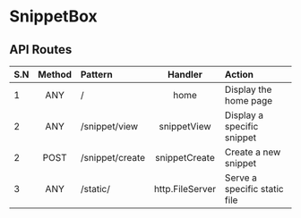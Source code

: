 # SnippetBox

## API Routes

|S.N|Method|Pattern|Handler|Action|
|:--|:----:|:------|:-----:|:-----|
|1|ANY|/|home|Display the home page|
|2|ANY|/snippet/view|snippetView|Display a specific snippet|
|2|POST|/snippet/create|snippetCreate|Create a new snippet|
|3|ANY |/static/| http.FileServer| Serve a specific static file|
